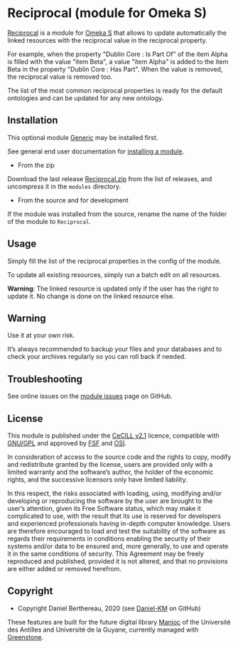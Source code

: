 Reciprocal (module for Omeka S)
===============================

[Reciprocal] is a module for [Omeka S] that allows to update automatically the
linked resources with the reciprocal value in the reciprocal property.

For example, when the property "Dublin Core : Is Part Of" of the item Alpha is
filled with the value "item Beta", a value "item Alpha" is added to the item Beta
in the property "Dublin Core : Has Part". When the value is removed, the
reciprocal value is removed too.

The list of the most common reciprocal properties is ready for the default
ontologies and can be updated for any new ontology.


Installation
------------

This optional module [Generic] may be installed first.

See general end user documentation for [installing a module].

* From the zip

Download the last release [Reciprocal.zip] from the list of releases, and
uncompress it in the `modules` directory.

* From the source and for development

If the module was installed from the source, rename the name of the folder of
the module to `Reciprocal`.


Usage
-----

Simply fill the list of the reciprocal properties in the config of the module.

To update all existing resources, simply run a batch edit on all resources.

**Warning**: The linked resource is updated only if the user has the right to
update it. No change is done on the linked resource else.


Warning
-------

Use it at your own risk.

It’s always recommended to backup your files and your databases and to check
your archives regularly so you can roll back if needed.


Troubleshooting
---------------

See online issues on the [module issues] page on GitHub.


License
-------

This module is published under the [CeCILL v2.1] licence, compatible with
[GNU/GPL] and approved by [FSF] and [OSI].

In consideration of access to the source code and the rights to copy, modify and
redistribute granted by the license, users are provided only with a limited
warranty and the software’s author, the holder of the economic rights, and the
successive licensors only have limited liability.

In this respect, the risks associated with loading, using, modifying and/or
developing or reproducing the software by the user are brought to the user’s
attention, given its Free Software status, which may make it complicated to use,
with the result that its use is reserved for developers and experienced
professionals having in-depth computer knowledge. Users are therefore encouraged
to load and test the suitability of the software as regards their requirements
in conditions enabling the security of their systems and/or data to be ensured
and, more generally, to use and operate it in the same conditions of security.
This Agreement may be freely reproduced and published, provided it is not
altered, and that no provisions are either added or removed herefrom.


Copyright
---------

* Copyright Daniel Berthereau, 2020 (see [Daniel-KM] on GitHub)

These features are built for the future digital library [Manioc] of the
Université des Antilles and Université de la Guyane, currently managed with
[Greenstone].


[Reciprocal]: https://github.com/Daniel-KM/Omeka-S-module-Reciprocal
[Omeka S]: https://omeka.org/s
[Installing a module]: http://dev.omeka.org/docs/s/user-manual/modules/#installing-modules
[Generic]: https://github.com/Daniel-KM/Omeka-S-module-Generic
[Reciprocal.zip]: https://github.com/Daniel-KM/Omeka-S-module-Reciprocal/releases
[module issues]: https://github.com/Daniel-KM/Omeka-S-module-Reciprocal/issues
[CeCILL v2.1]: https://www.cecill.info/licences/Licence_CeCILL_V2.1-en.html
[GNU/GPL]: https://www.gnu.org/licenses/gpl-3.0.html
[FSF]: https://www.fsf.org
[OSI]: http://opensource.org
[MIT]: http://http://opensource.org/licenses/MIT
[Manioc]: http://www.manioc.org
[Greenstone]: http://www.greenstone.org
[Daniel-KM]: https://github.com/Daniel-KM "Daniel Berthereau"
